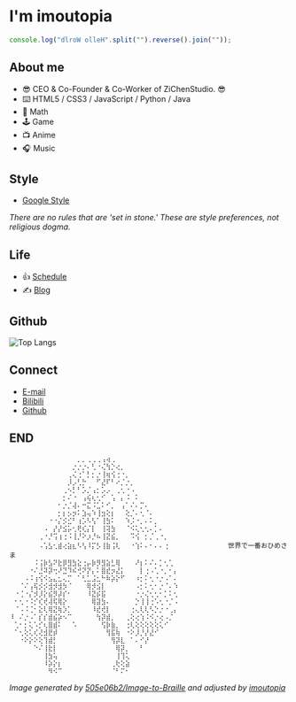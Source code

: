 # I'm imoutopia

```javascript
console.log("dlroW olleH".split("").reverse().join(""));
```

## About me

- :sunglasses: CEO & Co-Founder & Co-Worker of ZiChenStudio. :sunglasses:
- :keyboard: HTML5 / CSS3 / JavaScript / Python / Java
- :abacus: Math
- :joystick: Game
- :tv: Anime
- :headphones: Music

## Style

- [Google Style](https://github.com/google/styleguide)

*There are no rules that are 'set in stone.' These are style preferences, not religious dogma.*

## Life

- :thumbsup: [Schedule](schedule.md)
- :writing_hand: [Blog](https://zichenstudio.github.io/blog/)

## Github

![Top Langs](https://github-readme-stats.vercel.app/api/top-langs/?username=zichenstudio&count_private=true&show_icons=true&text_color=39c5bb&icon_color=39c5bb&title_color=39c5bb&hide=html,vim%20script,dockerfile)

## Connect

- [E-mail](mailto:zichenstudio@outlook.com)
- [Bilibili](https://space.bilibili.com/1740643474)
- [Github](https://github.com/zichenstudio)

## END

```
⠀⠀⠀⠀⠀⠀⠀⠀⠀⠀⠀⠀⠀⠀⡀⡀⢀⢀⢀⢠⢴⢀
⠀⠀⠀⠀⠀⠀⠀⠀⠀⠀⠀⠀⠀⡐⡐⡐⠄⢃⠐⢌⢳⡑⢔⡀
⠀⠀⠀⠀⠀⠀⠀⠀⠀⠀⠀⠀⢀⢌⢐⠁⡃⡂⡐⢸⢶⢪⢐⠐⡀
⠀⠀⠀⠀⠀⠀⠀⠀⠀⠀⠀⠀⡸⡠⢃⡓⠀⠀⠋⣜⠏⠃⠔⡈⡐⡀
⠀⠀⠀⠀⠀⠀⠀⠀⠀⠀⠀⢀⠢⡃⠃⡡⡈⢠⡂⡡⡠⠀⢀⢂⠐⠠
⠀⠀⠀⠀⠀⠀⠀⠀⠀⠀⠀⡂⠌⠐⠀⢠⢮⢆⢂⠊⠀⢡⠀⡄⠨⠀⠅
⠀⠀⠀⠀⠀⠀⠀⠀⠀⠀⠂⡐⡈⢼⠄⠒⣍⠨⣁⠅⠊⡀⠀⢠⠁⠌⠄⡉⠄
⠀⠀⠀⠀⠀⠀⠀⠀⠀⠀⡂⡆⡢⡲⠅⣱⢤⠱⢸⣲⢕⡆⠀⠀⢕⡈⠄⢂⠈⠄
⠀⠀⠀⠀⠀⠀⠀⠀⠐⠐⡌⡪⣊⠃⢰⡡⠣⢣⠁⢸⣳⠅⠀⠀⠱⡨⠐⡀⠄⠅⡀
⠀⠀⠀⠀⠀⠀⠀⠠⠀⡜⡜⣪⡥⢂⢟⢎⡌⡇⠀⢸⢽⣳⠀⠀⠈⠪⢅⢂⢂⠄⡁⠄
⠀⠀⠀⠀⠀⠀⢀⠐⡘⢩⢰⢐⠨⢸⡘⠕⡰⡘⠦⢸⣝⣮⡀⠀⠀⠩⢪⠀⡂⡈⢀⠐⡀
⠀⠀⠀⠀⠀⠀⠠⢡⣣⢂⣾⢔⣵⣆⠣⢣⠸⡍⡣⢸⣷⢨⢇⠀⠀⠐⢱⠅⠄⠂⠄⠄⢐               世界で一番おひめさま
⠀⠀⠀⠀⠀⠨⢨⡷⣣⠝⣗⡿⣻⣳⣕⢐⡤⡷⡻⣻⣵⣃⢿⠀⠀⠀⠜⡆⠅⠌⠄⡁⢂⢁
⠀⠀⠀⠀⠐⠌⣘⠽⡽⢒⠜⣙⠹⠮⢚⠝⡝⡄⠅⣿⣞⡲⣜⡅⠀⠀⠀⡇⢐⠠⢁⠐⡀⠂⡄
⠀⠀⠀⠠⠨⢰⢪⠪⣢⣄⣂⢄⡉⠀⠁⢃⣁⣨⣂⠓⠷⡵⡕⠋⠀⠀⠰⡂⠅⢂⠐⡐⠠⠁⠄
⠀⠀⠈⠌⢠⢯⡪⡪⣺⡺⣺⡳⠈⠀⠀⠀⢿⡺⣪⡇⠀⠀⠀⠀⠀⠀⠠⡂⠅⢂⠂⡐⠈⠄⠱
⠀⠐⢈⠐⡌⡺⡸⡕⣮⡻⡼⡎⠂⠀⠀⠀⠸⣝⡮⣯⠀⠀⠀⠀⠀⠀⠐⡐⢌⢂⢂⠂⡁⠅⢂
⠀⠂⢂⠐⠨⡊⢎⢞⢼⢯⢿⡕⠀⠀⠀⠀⠀⢿⣽⣳⠄⠀⠀⠀⠀⠀⡑⢸⢸⢐⠡⢂⠐⡈⠠
⠀⠈⠠⠨⢈⠂⣕⢇⢿⣝⢷⡱⡁⠀⠀⠀⠀⠸⣞⢞⡇⠀⠀⠀⠀⢐⢄⢇⢇⠣⡑⡐⠐⢀⡄
⠸⠀⠌⡐⠠⠁⡎⡎⣾⣮⡵⠢⠉⠀⠀⠀⠀⠀⢳⡽⣾⡀⠀⠀⢀⢕⢔⢱⠨⠪⡐⢔⠠⡈
⠀⢁⠂⡂⢅⠡⡊⢆⣿⣾⠅⠀⠀⠡⠀⠀⠀⠀⠀⢫⡷⣷⡀⠀⢐⢇⢕⢕⢕⢕⢕⢅⠊
⠀⠁⢂⢕⢅⢎⢜⣺⣟⡾⠀⠀⠀⠀⠀⠀⠀⠀⠀⠀⢻⣯⢷⠀⠐⠕⡸⡘⡜⣜⠊
⠀⠀⠐⠕⡕⠕⢕⢹⣾⡃⠀⠀⠀⠀⠀⠀⠀⠀⠀⠀⠀⢻⡽⣇⠀⠁⠄⠊⡜
⠀⠀⠀⠀⠀⠑⠌⢸⣗⡇⠀⠀⠀⠀⠀⠀⠀⠀⠀⠀⠀⠀⢿⡽⡀⠀⠀⠃
⠀⠀⠀⠀⠀⠀⠀⢸⣳⢥⠀⠀⠀⠀⠀⠀⠀⠀⠀⠀⠀⠀⢸⢹⢅
⠀⠀⠀⠀⠀⠀⠀⠸⡵⡕⡆⠀⠀⠀⠀⠀⠀⠀⠀⠀⠀⢀⢗⢕⣵
⠀⠀⠀⠀⠀⠀⠀⠀⠻⠪⠉⠀⠀⠀⠀⠀⠀⠀⠀⠀⠀⠈⠃⠍⠂
```
*Image generated by [505e06b2/Image-to-Braille](https://github.com/505e06b2/Image-to-Braille) and adjusted by [imoutopia](https://github.com/zichenstudio)*
